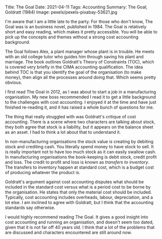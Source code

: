 Title: The Goal
Date: 2021-04-11
Tags: Accounting
Summary: The Goal; Goldratt (1984)
Image: pexels/pexels-pixabay-53621.jpg

I'm aware that I am a little late to the party. For those who don't know, The Goal was is an business novel, published in 1984. The Goal is relatively short and easy reading, which makes it pretty accessible. You will be able to pick up the concepts and themes without a strong cost accounting background.

The Goal follows Alex, a plant manager whose plant is in trouble. He meets with an old college tutor who guides him through saving his plant and marriage. The book outlines Goldratt's Theory of Constraints (TOC), which is covered very briefly in the CIMA accounting qualification. The idea behind TOC is that you identify the goal of the organisation (to make money), then align all the processes around doing that. Which seems pretty obvious.

I first read The Goal in 2012, as I was about to start a job in a manufacturing organisation. My new boss recommended I read it to get a little background to the challenges with cost accounting. I enjoyed it at the time and have just finished re-reading it, and it has raised a whole bunch of questions for me.

The thing that really struggled with was Goldratt's critique of cost accounting. There is a scene where two characters are talking about stock, they both agree that stock is a liability, but it appears on the balance sheet as an asset. I had to think a lot about that to understand it.

In non-manufacturing organisations the stock value is creating by debiting stock and crediting cash. You literally spend money to have stock to sell. It is really important not to have too much stock as it can easily swallow cash. In manufacturing organisations the book-keeping is debit stock, credit profit and loss. The credit to profit and loss is known as *transfers to inventory*. The transfers to inventory happen at standard cost, which is a budget cost of producing whatever the product is.

Goldratt's argument against cost accounting disputes what should be included in the standard cost versus what is a period cost to be borne by the organisation. He states that only the material cost should be included. Typically, cost accounting includes overheads, labour, depreciation, and a lot else. I am inclined to agree with Goldratt, but I think that the accounting standards say otherwise.

I would highly recommend reading The Goal. It gives a good insight into cost accounting and running an organisation, and doesn't seem too dated, given that it is not far off 40 years old. I think that a lot of the problems that are discussed and characters encountered are still around now. 